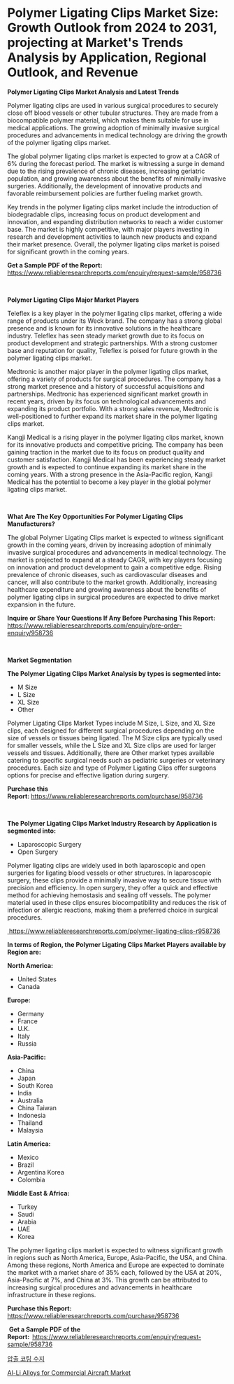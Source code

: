 <p><h1>Polymer Ligating Clips Market Size: Growth Outlook from 2024 to 2031, projecting at Market's Trends Analysis by Application, Regional Outlook, and Revenue</h1></p><p><strong>Polymer Ligating Clips Market Analysis and Latest Trends</strong></p>
<p><p>Polymer ligating clips are used in various surgical procedures to securely close off blood vessels or other tubular structures. They are made from a biocompatible polymer material, which makes them suitable for use in medical applications. The growing adoption of minimally invasive surgical procedures and advancements in medical technology are driving the growth of the polymer ligating clips market.</p><p>The global polymer ligating clips market is expected to grow at a CAGR of 6% during the forecast period. The market is witnessing a surge in demand due to the rising prevalence of chronic diseases, increasing geriatric population, and growing awareness about the benefits of minimally invasive surgeries. Additionally, the development of innovative products and favorable reimbursement policies are further fueling market growth.</p><p>Key trends in the polymer ligating clips market include the introduction of biodegradable clips, increasing focus on product development and innovation, and expanding distribution networks to reach a wider customer base. The market is highly competitive, with major players investing in research and development activities to launch new products and expand their market presence. Overall, the polymer ligating clips market is poised for significant growth in the coming years.</p></p>
<p><strong>Get a Sample PDF of the Report:&nbsp;</strong> <a href="https://www.reliableresearchreports.com/enquiry/request-sample/958736">https://www.reliableresearchreports.com/enquiry/request-sample/958736</a></p>
<p>&nbsp;</p>
<p><strong>Polymer Ligating Clips Major Market Players</strong></p>
<p><p>Teleflex is a key player in the polymer ligating clips market, offering a wide range of products under its Weck brand. The company has a strong global presence and is known for its innovative solutions in the healthcare industry. Teleflex has seen steady market growth due to its focus on product development and strategic partnerships. With a strong customer base and reputation for quality, Teleflex is poised for future growth in the polymer ligating clips market.</p><p>Medtronic is another major player in the polymer ligating clips market, offering a variety of products for surgical procedures. The company has a strong market presence and a history of successful acquisitions and partnerships. Medtronic has experienced significant market growth in recent years, driven by its focus on technological advancements and expanding its product portfolio. With a strong sales revenue, Medtronic is well-positioned to further expand its market share in the polymer ligating clips market.</p><p>Kangji Medical is a rising player in the polymer ligating clips market, known for its innovative products and competitive pricing. The company has been gaining traction in the market due to its focus on product quality and customer satisfaction. Kangji Medical has been experiencing steady market growth and is expected to continue expanding its market share in the coming years. With a strong presence in the Asia-Pacific region, Kangji Medical has the potential to become a key player in the global polymer ligating clips market.</p></p>
<p>&nbsp;</p>
<p><strong>What Are The Key Opportunities For Polymer Ligating Clips Manufacturers?</strong></p>
<p><p>The global Polymer Ligating Clips market is expected to witness significant growth in the coming years, driven by increasing adoption of minimally invasive surgical procedures and advancements in medical technology. The market is projected to expand at a steady CAGR, with key players focusing on innovation and product development to gain a competitive edge. Rising prevalence of chronic diseases, such as cardiovascular diseases and cancer, will also contribute to the market growth. Additionally, increasing healthcare expenditure and growing awareness about the benefits of polymer ligating clips in surgical procedures are expected to drive market expansion in the future.</p></p>
<p><strong>Inquire or Share Your Questions If Any Before Purchasing This Report:</strong> <a href="https://www.reliableresearchreports.com/enquiry/pre-order-enquiry/958736">https://www.reliableresearchreports.com/enquiry/pre-order-enquiry/958736</a></p>
<p>&nbsp;</p>
<p><strong>Market Segmentation</strong></p>
<p><strong>The Polymer Ligating Clips Market Analysis by types is segmented into:</strong></p>
<p><ul><li>M Size</li><li>L Size</li><li>XL Size</li><li>Other</li></ul></p>
<p><p>Polymer Ligating Clips Market Types include M Size, L Size, and XL Size clips, each designed for different surgical procedures depending on the size of vessels or tissues being ligated. The M Size clips are typically used for smaller vessels, while the L Size and XL Size clips are used for larger vessels and tissues. Additionally, there are Other market types available catering to specific surgical needs such as pediatric surgeries or veterinary procedures. Each size and type of Polymer Ligating Clips offer surgeons options for precise and effective ligation during surgery.</p></p>
<p><strong>Purchase this Report:&nbsp;</strong><a href="https://www.reliableresearchreports.com/purchase/958736">https://www.reliableresearchreports.com/purchase/958736</a></p>
<p>&nbsp;</p>
<p><strong>The Polymer Ligating Clips Market Industry Research by Application is segmented into:</strong></p>
<p><ul><li>Laparoscopic Surgery</li><li>Open Surgery</li></ul></p>
<p><p>Polymer ligating clips are widely used in both laparoscopic and open surgeries for ligating blood vessels or other structures. In laparoscopic surgery, these clips provide a minimally invasive way to secure tissue with precision and efficiency. In open surgery, they offer a quick and effective method for achieving hemostasis and sealing off vessels. The polymer material used in these clips ensures biocompatibility and reduces the risk of infection or allergic reactions, making them a preferred choice in surgical procedures.</p></p>
<p><a href="https://www.reliableresearchreports.com/polymer-ligating-clips-r958736">&nbsp;https://www.reliableresearchreports.com/polymer-ligating-clips-r958736</a></p>
<p><strong>In terms of Region, the Polymer Ligating Clips Market Players available by Region are:</strong></p>
<p>
    <p> <strong> North America: </strong>
        <ul>
            <li>United States</li>
            <li>Canada</li>
        </ul>
        </p> 
    <p> <strong> Europe: </strong>
        <ul>
            <li>Germany</li>
            <li>France</li>
            <li>U.K.</li>
            <li>Italy</li>
            <li>Russia</li>
        </ul>
        </p> 
    <p> <strong> Asia-Pacific: </strong>
        <ul>
            <li>China</li>
            <li>Japan</li>
            <li>South Korea</li>
            <li>India</li>
            <li>Australia</li>
            <li>China Taiwan</li>
            <li>Indonesia</li>
            <li>Thailand</li>
            <li>Malaysia</li>
        </ul>
        </p> 
    <p> <strong> Latin America: </strong>
        <ul>
            <li>Mexico</li>
            <li>Brazil</li>
            <li>Argentina Korea</li>
            <li>Colombia</li>
        </ul>
        </p> 
    <p> <strong> Middle East & Africa: </strong>
        <ul>
            <li>Turkey</li>
            <li>Saudi</li>
            <li>Arabia</li>
            <li>UAE</li>
            <li>Korea</li>
        </ul>
    </p>
    </p>
<p><p>The polymer ligating clips market is expected to witness significant growth in regions such as North America, Europe, Asia-Pacific, the USA, and China. Among these regions, North America and Europe are expected to dominate the market with a market share of 35% each, followed by the USA at 20%, Asia-Pacific at 7%, and China at 3%. This growth can be attributed to increasing surgical procedures and advancements in healthcare infrastructure in these regions.</p></p>
<p><strong>Purchase this Report: </strong><a href="https://www.reliableresearchreports.com/purchase/958736">https://www.reliableresearchreports.com/purchase/958736</a></p>
<p>&nbsp;<strong>Get a Sample PDF of the Report:&nbsp;&nbsp;</strong><a href="https://www.reliableresearchreports.com/enquiry/request-sample/958736">https://www.reliableresearchreports.com/enquiry/request-sample/958736</a></p>
<p><strong></strong></p>
<p><p><a href="https://github.com/mpodehpw07370073/Market-Research-Report-List-2/blob/main/946322945707.md">압출 코팅 수지</a></p><p><a href="https://faithful-glue-af3.notion.site/Decoding-Al-Li-Alloys-for-Commercial-Aircraft-Market-Metrics-Market-Share-Trends-and-Growth-Patte-e0cb7e9dc61e4c239e3220e447edc781">Al-Li Alloys for Commercial Aircraft Market</a></p></p>